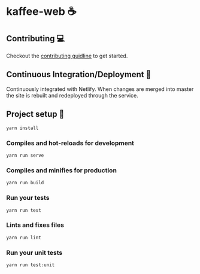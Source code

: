 # kaffee-web :coffee:

## Contributing :computer:
Checkout the [contributing guidline](https://github.com/kaffee-haus/kaffee-web/blob/master/CONTRIBUTING.md)
to get started.

## Continuous Integration/Deployment :rocket: 
Continuously integrated with Netlify. When changes are merged into master the site
is rebuilt and redeployed through the service.

## Project setup :wrench:
```
yarn install
```

### Compiles and hot-reloads for development
```
yarn run serve
```

### Compiles and minifies for production
```
yarn run build
```

### Run your tests
```
yarn run test
```

### Lints and fixes files
```
yarn run lint
```

### Run your unit tests
```
yarn run test:unit
```
